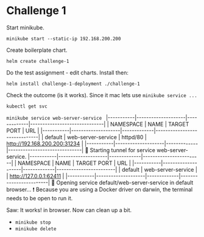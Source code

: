 # Challenge 1

Start minikube.

`minikube start --static-ip 192.168.200.200`

Create boilerplate chart.

`helm create challenge-1`

Do the test assignment - edit charts. Install then:

`helm install challenge-1-deployment ./challenge-1`

Check the outcome (is it works). Since it mac lets use `minikube service ...`

`kubectl get svc`

`minikube service web-server-service `
    |-----------|--------------------|-------------|------------------------------|
    | NAMESPACE |        NAME        | TARGET PORT |             URL              |
    |-----------|--------------------|-------------|------------------------------|
    | default   | web-server-service | httpd/80    | http://192.168.200.200:31234 |
    |-----------|--------------------|-------------|------------------------------|
    🏃  Starting tunnel for service web-server-service.
    |-----------|--------------------|-------------|------------------------|
    | NAMESPACE |        NAME        | TARGET PORT |          URL           |
    |-----------|--------------------|-------------|------------------------|
    | default   | web-server-service |             | http://127.0.0.1:62411 |
    |-----------|--------------------|-------------|------------------------|
    🎉  Opening service default/web-server-service in default browser...
    ❗  Because you are using a Docker driver on darwin, the terminal needs to be open to run it.

Saw: It works! in browser. Now can clean up a bit.

- `minikube stop`
- `minikube delete`

